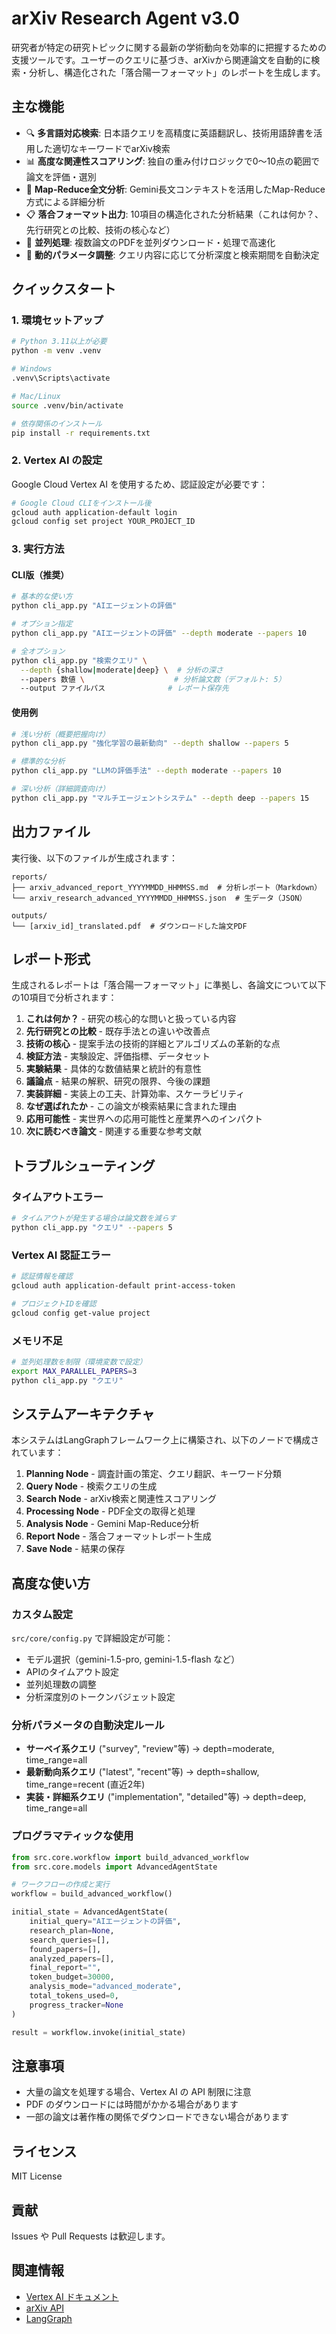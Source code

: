 # arXiv Research Agent v3.0

研究者が特定の研究トピックに関する最新の学術動向を効率的に把握するための支援ツールです。ユーザーのクエリに基づき、arXivから関連論文を自動的に検索・分析し、構造化された「落合陽一フォーマット」のレポートを生成します。

## 主な機能

- 🔍 **多言語対応検索**: 日本語クエリを高精度に英語翻訳し、技術用語辞書を活用した適切なキーワードでarXiv検索
- 📊 **高度な関連性スコアリング**: 独自の重み付けロジックで0〜10点の範囲で論文を評価・選別
- 📝 **Map-Reduce全文分析**: Gemini長文コンテキストを活用したMap-Reduce方式による詳細分析
- 📋 **落合フォーマット出力**: 10項目の構造化された分析結果（これは何か？、先行研究との比較、技術の核心など）
- 🚀 **並列処理**: 複数論文のPDFを並列ダウンロード・処理で高速化
- 🎯 **動的パラメータ調整**: クエリ内容に応じて分析深度と検索期間を自動決定

## クイックスタート

### 1. 環境セットアップ

```bash
# Python 3.11以上が必要
python -m venv .venv

# Windows
.venv\Scripts\activate

# Mac/Linux
source .venv/bin/activate

# 依存関係のインストール
pip install -r requirements.txt
```

### 2. Vertex AI の設定

Google Cloud Vertex AI を使用するため、認証設定が必要です：

```bash
# Google Cloud CLIをインストール後
gcloud auth application-default login
gcloud config set project YOUR_PROJECT_ID
```

### 3. 実行方法

#### CLI版（推奨）

```bash
# 基本的な使い方
python cli_app.py "AIエージェントの評価"

# オプション指定
python cli_app.py "AIエージェントの評価" --depth moderate --papers 10

# 全オプション
python cli_app.py "検索クエリ" \
  --depth {shallow|moderate|deep} \  # 分析の深さ
  --papers 数値 \                    # 分析論文数（デフォルト: 5）
  --output ファイルパス              # レポート保存先
```

#### 使用例

```bash
# 浅い分析（概要把握向け）
python cli_app.py "強化学習の最新動向" --depth shallow --papers 5

# 標準的な分析
python cli_app.py "LLMの評価手法" --depth moderate --papers 10

# 深い分析（詳細調査向け）
python cli_app.py "マルチエージェントシステム" --depth deep --papers 15
```

## 出力ファイル

実行後、以下のファイルが生成されます：

```
reports/
├── arxiv_advanced_report_YYYYMMDD_HHMMSS.md  # 分析レポート（Markdown）
└── arxiv_research_advanced_YYYYMMDD_HHMMSS.json  # 生データ（JSON）

outputs/
└── [arxiv_id]_translated.pdf  # ダウンロードした論文PDF
```

## レポート形式

生成されるレポートは「落合陽一フォーマット」に準拠し、各論文について以下の10項目で分析されます：

1. **これは何か？** - 研究の核心的な問いと扱っている内容
2. **先行研究との比較** - 既存手法との違いや改善点
3. **技術の核心** - 提案手法の技術的詳細とアルゴリズムの革新的な点
4. **検証方法** - 実験設定、評価指標、データセット
5. **実験結果** - 具体的な数値結果と統計的有意性
6. **議論点** - 結果の解釈、研究の限界、今後の課題
7. **実装詳細** - 実装上の工夫、計算効率、スケーラビリティ
8. **なぜ選ばれたか** - この論文が検索結果に含まれた理由
9. **応用可能性** - 実世界への応用可能性と産業界へのインパクト
10. **次に読むべき論文** - 関連する重要な参考文献

## トラブルシューティング

### タイムアウトエラー

```bash
# タイムアウトが発生する場合は論文数を減らす
python cli_app.py "クエリ" --papers 5
```

### Vertex AI 認証エラー

```bash
# 認証情報を確認
gcloud auth application-default print-access-token

# プロジェクトIDを確認
gcloud config get-value project
```

### メモリ不足

```bash
# 並列処理数を制限（環境変数で設定）
export MAX_PARALLEL_PAPERS=3
python cli_app.py "クエリ"
```

## システムアーキテクチャ

本システムはLangGraphフレームワーク上に構築され、以下のノードで構成されています：

1. **Planning Node** - 調査計画の策定、クエリ翻訳、キーワード分類
2. **Query Node** - 検索クエリの生成
3. **Search Node** - arXiv検索と関連性スコアリング
4. **Processing Node** - PDF全文の取得と処理
5. **Analysis Node** - Gemini Map-Reduce分析
6. **Report Node** - 落合フォーマットレポート生成
7. **Save Node** - 結果の保存

## 高度な使い方

### カスタム設定

`src/core/config.py` で詳細設定が可能：

- モデル選択（gemini-1.5-pro, gemini-1.5-flash など）
- APIのタイムアウト設定
- 並列処理数の調整
- 分析深度別のトークンバジェット設定

### 分析パラメータの自動決定ルール

- **サーベイ系クエリ** ("survey", "review"等) → depth=moderate, time_range=all
- **最新動向系クエリ** ("latest", "recent"等) → depth=shallow, time_range=recent (直近2年)
- **実装・詳細系クエリ** ("implementation", "detailed"等) → depth=deep, time_range=all

### プログラマティックな使用

```python
from src.core.workflow import build_advanced_workflow
from src.core.models import AdvancedAgentState

# ワークフローの作成と実行
workflow = build_advanced_workflow()

initial_state = AdvancedAgentState(
    initial_query="AIエージェントの評価",
    research_plan=None,
    search_queries=[],
    found_papers=[],
    analyzed_papers=[],
    final_report="",
    token_budget=30000,
    analysis_mode="advanced_moderate",
    total_tokens_used=0,
    progress_tracker=None
)

result = workflow.invoke(initial_state)
```

## 注意事項

- 大量の論文を処理する場合、Vertex AI の API 制限に注意
- PDF のダウンロードには時間がかかる場合があります
- 一部の論文は著作権の関係でダウンロードできない場合があります

## ライセンス

MIT License

## 貢献

Issues や Pull Requests は歓迎します。

## 関連情報

- [Vertex AI ドキュメント](https://cloud.google.com/vertex-ai/docs)
- [arXiv API](https://arxiv.org/help/api)
- [LangGraph](https://github.com/langchain-ai/langgraph)

